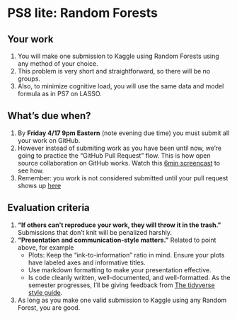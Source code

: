PS8 lite: Random Forests
================

## Your work

1.  You will make one submission to Kaggle using Random Forests using
    any method of your choice.
2.  This problem is very short and straightforward, so there will be no
    groups.
3.  Also, to minimize cognitive load, you will use the same data and
    model formula as in PS7 on LASSO.

## What’s due when?

1.  By **Friday 4/17 9pm Eastern** (note evening due time) you must
    submit all your work on GitHub.
2.  However instead of submiting work as you have been until now, we’re
    going to practice the “GitHub Pull Request” flow. This is how open
    source collaboration on GitHub works. Watch this [6min
    screencast](https://www.loom.com/share/88b00641608f49bab411d06903303355)
    to see how.
3.  Remember: you work is not considered submitted until your pull
    request shows up
    [here](https://github.com/293-2020-01-Fall/PS8lite/pulls)

## Evaluation criteria

1.  **“If others can’t reproduce your work, they will throw it in the
    trash.”** Submissions that don’t knit will be penalized harshly.
2.  **“Presentation and communication-style matters.”** Related to point
    above, for example
      - Plots: Keep the “ink-to-information” ratio in mind. Ensure your
        plots have labeled axes and informative titles.
      - Use markdown formatting to make your presentation effective.
      - Is code cleanly written, well-documented, and well-formatted. As
        the semester progresses, I’ll be giving feedback from [The
        tidyverse style guide](https://style.tidyverse.org/).
3.  As long as you make one valid submission to Kaggle using any Random
    Forest, you are good.
